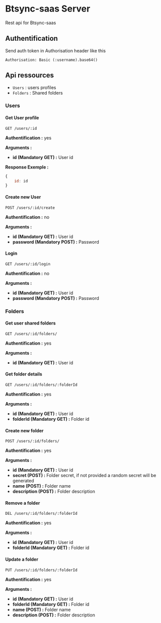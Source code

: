 Btsync-saas Server
======================

Rest api for Btsync-saas

Authentification
-----------------

Send auth token in Authorisation header like this

    Authorisation: Basic (:username).base64()

Api ressources
---------------------

 - `Users` : users profiles
 - `Folders` : Shared folders
 
### Users


#### Get User profile

    GET /users/:id

__Authentification :__ yes

__Arguments :__

 - __id (Mandatory GET) :__ User id

__Response Exemple :__

```javascript
{
    id: id
}
```


#### Create new User

    POST /users/:id/create

__Authentification :__ no

__Arguments :__

 - __id (Mandatory GET) :__ User id
 - __password (Mandatory POST) :__ Password


#### Login

    GET /users/:id/login

__Authentification :__ no

__Arguments :__

 - __id (Mandatory GET) :__ User id
 - __password (Mandatory POST) :__ Password

### Folders

#### Get user shared folders


    GET /users/:id/folders/

__Authentification :__ yes

__Arguments :__

 - __id (Mandatory GET) :__ User id


#### Get folder details


    GET /users/:id/folders/:folderId

__Authentification :__ yes

__Arguments :__

 - __id (Mandatory GET) :__ User id
 - __folderId (Mandatory GET) :__ Folder id

#### Create new folder

    POST /users/:id/folders/

__Authentification :__ yes

__Arguments :__

 - __id (Mandatory GET) :__ User id
 - __secret (POST) :__ Folder secret, if not provided a random secret will be generated
 - __name (POST) :__ Folder name
 - __description (POST) :__ Folder description

    
#### Remove a folder

    DEL /users/:id/folders/:folderId

__Authentification :__ yes

__Arguments :__

 - __id (Mandatory GET) :__ User id
 - __folderId (Mandatory GET) :__ Folder id

#### Update a folder

    PUT /users/:id/folders/:folderId

__Authentification :__ yes

__Arguments :__

 - __id (Mandatory GET) :__ User id
 - __folderId (Mandatory GET) :__ Folder id
 - __name (POST) :__ Folder name
 - __description (POST) :__ Folder description